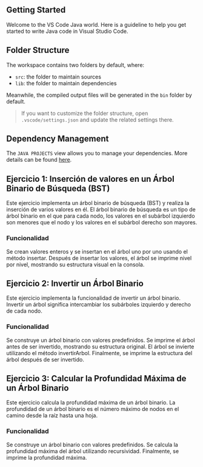 ## Getting Started

Welcome to the VS Code Java world. Here is a guideline to help you get started to write Java code in Visual Studio Code.

## Folder Structure

The workspace contains two folders by default, where:

- `src`: the folder to maintain sources
- `lib`: the folder to maintain dependencies

Meanwhile, the compiled output files will be generated in the `bin` folder by default.

> If you want to customize the folder structure, open `.vscode/settings.json` and update the related settings there.

## Dependency Management

The `JAVA PROJECTS` view allows you to manage your dependencies. More details can be found [here](https://github.com/microsoft/vscode-java-dependency#manage-dependencies).

## Ejercicio 1: Inserción de valores en un Árbol Binario de Búsqueda (BST)

Este ejercicio implementa un árbol binario de búsqueda (BST) y realiza la inserción de varios valores en él. El árbol binario de búsqueda es un tipo de árbol binario en el que para cada nodo, los valores en el subárbol izquierdo son menores que el nodo y los valores en el subárbol derecho son mayores.

### Funcionalidad

Se crean valores enteros y se insertan en el árbol uno por uno usando el método insertar.
Después de insertar los valores, el árbol se imprime nivel por nivel, mostrando su estructura visual en la consola.

## Ejercicio 2: Invertir un Árbol Binario

Este ejercicio implementa la funcionalidad de invertir un árbol binario. Invertir un árbol significa intercambiar los subárboles izquierdo y derecho de cada nodo.

### Funcionalidad

Se construye un árbol binario con valores predefinidos.
Se imprime el árbol antes de ser invertido, mostrando su estructura original.
El árbol se invierte utilizando el método invertirArbol.
Finalmente, se imprime la estructura del árbol después de ser invertido.

## Ejercicio 3: Calcular la Profundidad Máxima de un Árbol Binario

Este ejercicio calcula la profundidad máxima de un árbol binario. La profundidad de un árbol binario es el número máximo de nodos en el camino desde la raíz hasta una hoja.

### Funcionalidad

Se construye un árbol binario con valores predefinidos.
Se calcula la profundidad máxima del árbol utilizando recursividad.
Finalmente, se imprime la profundidad máxima.